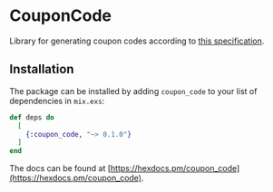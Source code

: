 # CouponCode

Library for generating coupon codes according to [this specification](https://metacpan.org/pod/distribution/Algorithm-CouponCode/lib/Algorithm/CouponCode.pm).

## Installation

The package can be installed by adding `coupon_code` to your list of dependencies in `mix.exs`:

```elixir
def deps do
  [
    {:coupon_code, "~> 0.1.0"}
  ]
end
```

The docs can be found at [https://hexdocs.pm/coupon_code](https://hexdocs.pm/coupon_code).
